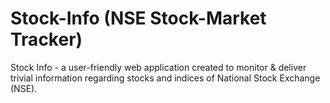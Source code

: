 # Stock-Info (NSE Stock-Market Tracker)
Stock Info - a user-friendly web application created to monitor &amp; deliver trivial information regarding stocks and indices of National Stock Exchange (NSE).
